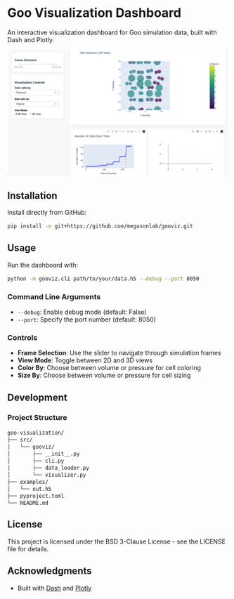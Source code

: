 # Goo Visualization Dashboard

An interactive visualization dashboard for Goo simulation data, built with Dash and Plotly.

![Goo simulation dashboard](examples/readme_sim.png)


## Installation

Install directly from GitHub:

```bash
pip install -e git+https://github.com/megasonlab/gooviz.git
```

## Usage

Run the dashboard with:
```bash
python -m gooviz.cli path/to/your/data.h5 --debug --port 8050
```

### Command Line Arguments

- `--debug`: Enable debug mode (default: False)
- `--port`: Specify the port number (default: 8050)

### Controls

- **Frame Selection**: Use the slider to navigate through simulation frames
- **View Mode**: Toggle between 2D and 3D views
- **Color By**: Choose between volume or pressure for cell coloring
- **Size By**: Choose between volume or pressure for cell sizing

## Development

### Project Structure

```
goo-visualization/
├── src/
│   └── gooviz/
│       ├── __init__.py
│       ├── cli.py
│       ├── data_loader.py
│       └── visualizer.py
├── examples/
│   └── out.h5
├── pyproject.toml
└── README.md
```

## License

This project is licensed under the BSD 3-Clause License - see the LICENSE file for details.

## Acknowledgments

- Built with [Dash](https://dash.plotly.com/) and [Plotly](https://plotly.com/)